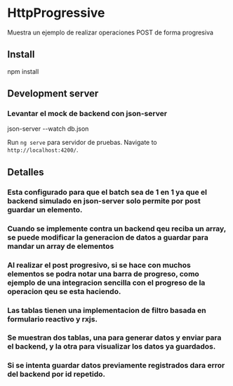 # HttpProgressive

Muestra un ejemplo de realizar operaciones POST de forma progresiva

## Install

npm install

## Development server

### Levantar el mock de backend con json-server

json-server --watch db.json

Run `ng serve` para servidor de pruebas. Navigate to `http://localhost:4200/`.  

## Detalles

### Esta configurado para que el batch sea de 1 en 1 ya que el backend simulado en json-server solo permite por post guardar un elemento.
### Cuando se implemente contra un backend qeu reciba un array, se puede modificar la generacion de datos a guardar para mandar un array de elementos 

### Al realizar el post progresivo, si se hace con muchos elementos se podra notar una barra de progreso, como ejemplo de una integracion sencilla con el progreso de la operacion qeu se esta haciendo. 
### Las tablas tienen una implementacion de filtro basada en formulario reactivo y rxjs.
 ### Se muestran dos tablas, una para generar datos y enviar para el backend, y la otra para visualizar los datos ya guardados.
### Si se intenta guardar datos previamente registrados dara error del backend por id repetido. 
 
